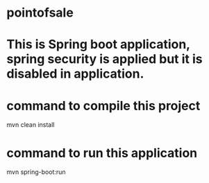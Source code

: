 # pointofsale 

# This is Spring boot application, spring security is applied but it is disabled in application.

# command to compile this project
mvn clean install

# command to run this application
mvn spring-boot:run

